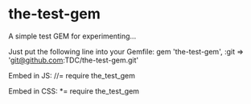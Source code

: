 the-test-gem
============

A simple test GEM for experimenting...

Just put the following line into your Gemfile:
gem 'the-test-gem', :git => 'git@github.com:TDC/the-test-gem.git'

Embed in JS:
//= require the_test_gem 

Embed in CSS:
*= require the_test_gem
